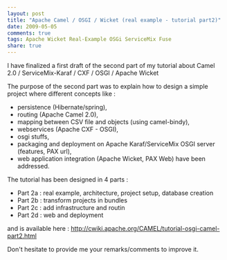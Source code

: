 ```yaml
---
layout: post
title: "Apache Camel / OSGI / Wicket (real example - tutorial part2)"
date: 2009-05-05
comments: true
tags: Apache Wicket Real-Example OSGi ServiceMix Fuse
share: true
---
```


I have finalized a first draft of the second part of my tutorial about Camel 2.0 / ServiceMix-Karaf / CXF / OSGI / Apache Wicket

The purpose of the second part was to explain how to design a simple project where different concepts like :

  - persistence (Hibernate/spring),
  - routing (Apache Camel 2.0),
  - mapping between CSV file and objects (using camel-bindy),
  - webservices (Apache CXF - OSGI),
  - osgi stuffs,
  - packaging and deployment on Apache Karaf/ServiceMix OSGI server (features, PAX url),
  - web application integration (Apache Wicket, PAX Web) have been addressed.
  
The tutorial has been designed in 4 parts :
  
  - Part 2a : real example, architecture, project setup, database creation
  - Part 2b : transform projects in bundles
  - Part 2c : add infrastructure and routin
  - Part 2d : web and deployment
  
 and is available here : <a href="http://cwiki.apache.org/CAMEL/tutorial-osgi-camel-part2.html">http://cwiki.apache.org/CAMEL/tutorial-osgi-camel-part2.html</a>
 
Don't hesitate to provide me your remarks/comments to improve it.